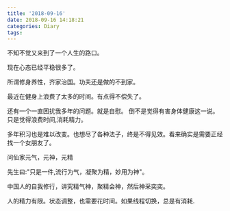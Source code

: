 ```yaml
---
title: '2018-09-16'
date: 2018-09-16 14:18:21
categories: Diary
tags:
---
```


不知不觉又来到了一个人生的路口。

现在心态已经平稳很多了。

所谓修身养性，齐家治国。功夫还是做的不到家。

最近在健身上浪费了太多的时间。有点得不偿失了。

还有一个一直困扰我多年的问题。就是自慰。 倒不是觉得有害身体健康这一说。只是觉得浪费时间,消耗精力。

多年积习也是难以改变。也想尽了各种法子，终是不得见效。看来确实是需要正经找一个女朋友了。

问仙家元气，元神，元精

先生曰:"只是一件,流行为气，凝聚为精，妙用为神"。

中国人的自我修行，讲究精气神，聚精会神，然后神采奕奕。

人的精力有限。状态调整，也需要花时间。如果线程切换，总是有消耗.
